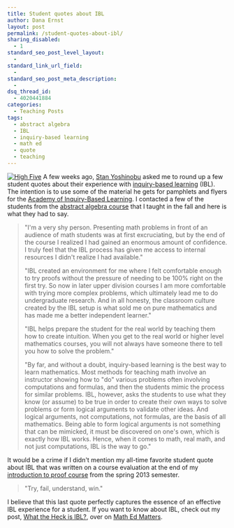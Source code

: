 ```yaml
---
title: Student quotes about IBL
author: Dana Ernst
layout: post
permalink: /student-quotes-about-ibl/
sharing_disabled:
  - 1
standard_seo_post_level_layout:
  - 
standard_link_url_field:
  - 
standard_seo_post_meta_description:
  - 
dsq_thread_id:
  - 4020441884
categories:
  - Teaching Posts
tags:
  - abstract algebra
  - IBL
  - inquiry-based learning
  - math ed
  - quote
  - teaching
---
```

[<img src="{{ site.baseurl }}/images/2014/05/0241_ernst_math_class_11052013-150x150.jpg?resize=150%2C150" alt="High Five" class="alignleft size-thumbnail wp-image-1208" data-recalc-dims="1" />][1] A few weeks ago, [Stan Yoshinobu][2] asked me to round up a few student quotes about their experience with [inquiry-based learning][3] (IBL). The intention is to use some of the material he gets for pamphlets and flyers for the [Academy of Inquiry-Based Learning][4]. I contacted a few of the students from the [abstract algebra course][5] that I taught in the fall and here is what they had to say.

> "I'm a very shy person. Presenting math problems in front of an audience of math students was at first excruciating, but by the end of the course I realized I had gained an enormous amount of confidence. I truly feel that the IBL process has given me access to internal resources I didn't realize I had available."
> 
> "IBL created an environment for me where I felt comfortable enough to try proofs without the pressure of needing to be 100% right on the first try. So now in later upper division courses I am more comfortable with trying more complex problems, which ultimately lead me to do undergraduate research. And in all honesty, the classroom culture created by the IBL setup is what sold me on pure mathematics and has made me a better independent learner."
> 
> "IBL helps prepare the student for the real world by teaching them how to create intuition. When you get to the real world or higher level mathematics courses, you will not always have someone there to tell you how to solve the problem."
> 
> "By far, and without a doubt, inquiry-based learning is the best way to learn mathematics. Most methods for teaching math involve an instructor showing how to "do" various problems often involving computations and formulas, and then the students mimic the process for similar problems. IBL, however, asks the students to use what they know (or assume) to be true in order to create their own ways to solve problems or form logical arguments to validate other ideas. And logical arguments, not computations, not formulas, are the basis of all mathematics. Being able to form logical arguments is not something that can be mimicked, it must be discovered on one's own, which is exactly how IBL works. Hence, when it comes to math, real math, and not just computations, IBL is the way to go." 

It would be a crime if I didn't mention my all-time favorite student quote about IBL that was written on a course evaluation at the end of my [introduction to proof course][6] from the spring 2013 semester.

> "Try, fail, understand, win." 

I believe that this last quote perfectly captures the essence of an effective IBL experience for a student. If you want to know about IBL, check out my post, [What the Heck is IBL?][3], over on [Math Ed Matters][7].

 [1]: http://i2.wp.com/danaernst.com/wp-content/uploads/2014/05/0241_ernst_math_class_11052013.jpg
 [2]: http://www.stanyoshinobu.com
 [3]: http://maamathedmatters.blogspot.com/2013/05/what-heck-is-ibl.html
 [4]: http://www.inquirybasedlearning.org/
 [5]: http://teaching.danaernst.com/mat411f13/
 [6]: http://teaching.danaernst.com/mat320s13/
 [7]: http://maamathedmatters.blogspot.com